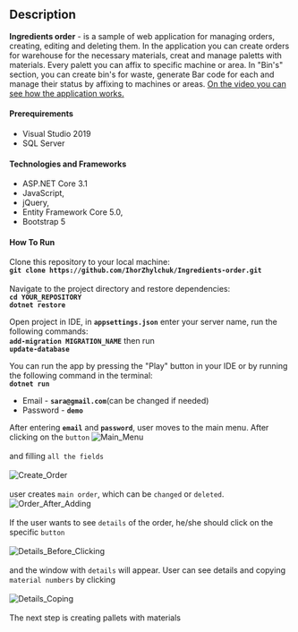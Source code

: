 ## Description

<b>Ingredients order</b> - is a sample of web application for managing orders, creating, editing and deleting them. In the application you can create orders for warehouse for the necessary materials, creat and manage paletts with materials. Every palett you can affix to specific machine or area. In "Bin's" section, you can create bin's for waste, generate Bar code for each and manage their status by affixing to machines or areas. [On the video you can see how the application works.](https://youtu.be/c3QdAG8lOrQ)


#### Prerequirements
- Visual Studio 2019
- SQL Server

#### Technologies and Frameworks
- ASP.NET Core 3.1
- JavaScript,
- jQuery,
- Entity Framework Core 5.0,
- Bootstrap 5

#### How To Run
Clone this repository to your local machine:<br/>
<b>````git clone https://github.com/IhorZhylchuk/Ingredients-order.git````</b>
<br/>
<br/>
Navigate to the project directory and restore dependencies:
<br/>
<b>```cd YOUR_REPOSITORY```</b><br/>
<b>```dotnet restore```</b><br/>

Open project in IDE, in <b>```appsettings.json```</b> enter your server name, run the following commands:<br/>
<b>```add-migration MIGRATION_NAME```</b> then run <br/>
<b>```update-database```</b><br/>

You can run the app by pressing the "Play" button in your IDE or by running the following command in the terminal:
<br/>
<b>```dotnet run```</b>
<br/>

- Email - <b>```sara@gmail.com```</b>(can be changed if needed)
- Password - <b>```demo```</b>

After entering <b>```email```</b> and <b>```password```</b>, user moves to the main menu. After clicking on the ```button```
![Main_Menu](https://github.com/IhorZhylchuk/Ingredients-order/assets/57155768/ddf81ce3-3540-4586-9e15-7b3e6b2ffba2) <br/><br/>
and filling ```all the fields``` <br/><br/>
![Create_Order](https://github.com/IhorZhylchuk/Ingredients-order/assets/57155768/b7bb9f38-1405-4e19-ae3b-1f5b6db61be2)
<br/><br/>
user creates ```main order```, which can be ```changed``` or ```deleted```. <br/>
![Order_After_Adding](https://github.com/IhorZhylchuk/Ingredients-order/assets/57155768/da00fcfe-7d17-446b-989a-8b2d521a9996)
<br/><br/>
If the user wants to see ```details``` of the order, he/she should click on the specific ```button```<br/><br/>![Details_Before_Clicking](https://github.com/IhorZhylchuk/Ingredients-order/assets/57155768/e37ecc18-55b4-44fc-aaba-fe95406bd5ca)
 <br/><br/>
and the window with ```details``` will appear. User can see details and copying ```material numbers``` by clicking<br/><br/>
![Details_Coping](https://github.com/IhorZhylchuk/Ingredients-order/assets/57155768/d6f13604-8b9e-42f2-a202-7f4ac9b3ea35) <br/><br/>
The next step is creating pallets with materials 



